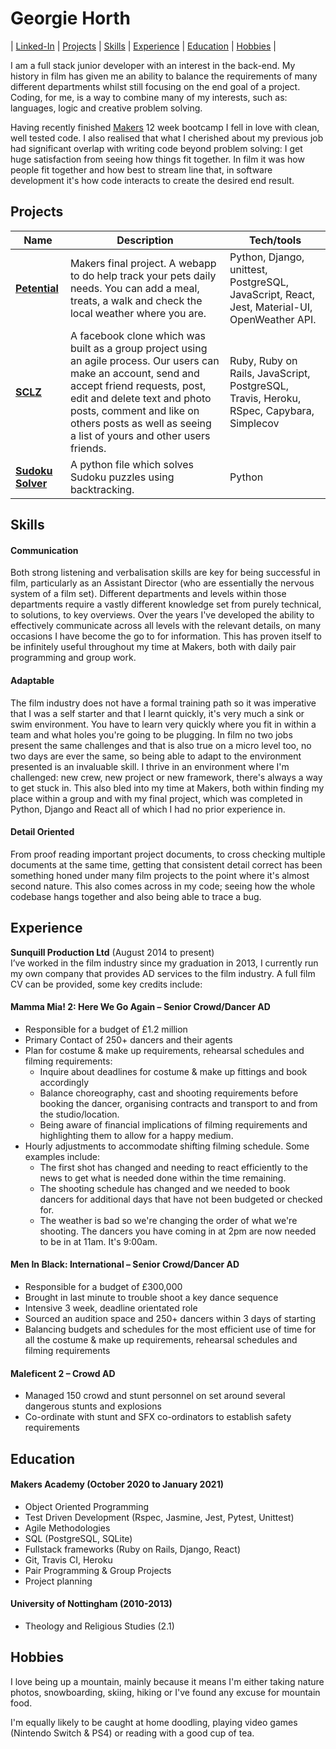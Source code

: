 # Georgie Horth

| [Linked-In](https://www.linkedin.com/in/georgie-horth-481961205/) | [Projects](#Projects) | [Skills](#Skills) | [Experience](#Experience) | [Education](#Education) | [Hobbies](#Hobbies) |

I am a full stack junior developer with an interest in the back-end. My history in film has given me an ability to balance the requirements of many different departments whilst still focusing on the end goal of a project. Coding, for me, is a way to combine many of my interests, such as: languages, logic and creative problem solving. 

Having recently finished [Makers]( https://makers.tech/) 12 week bootcamp I fell in love with clean, well tested code. I also realised that what I cherished about my previous job had significant overlap with writing code beyond problem solving: I get huge satisfaction from seeing how things fit together. In film it was how people fit together and how best to stream line that, in software development it's how code interacts to create the desired end result.

## Projects

| Name                         | Description       | Tech/tools        |
| ---------------------------- | ----------------- | ----------------- |
| [**Petential**](https://github.com/stringiest/petential_extension)             | Makers final project. A webapp to do help track your pets daily needs. You can add a meal, treats, a walk and check the local weather where you are.| Python, Django, unittest, PostgreSQL, JavaScript, React, Jest, Material-UI, OpenWeather API. |
| [**SCLZ**](https://github.com/horthbynorthwest/acebook-SCLZ) | A facebook clone which was built as a group project using an agile process. Our users can make an account, send and accept friend requests, post, edit and delete text and photo posts, comment and like on others posts as well as seeing a list of yours and other users friends. | Ruby, Ruby on Rails, JavaScript, PostgreSQL, Travis, Heroku, RSpec, Capybara, Simplecov               |
| [**Sudoku Solver**](https://github.com/horthbynorthwest/sudoku_solver) | A python file which solves Sudoku puzzles using backtracking. | Python |

## Skills

#### Communication
Both strong listening and verbalisation skills are key for being successful in film, particularly as an Assistant Director (who are essentially the nervous system of a film set). Different departments and levels within those departments require a vastly different knowledge set from purely technical, to solutions, to key overviews. Over the years I've developed the ability to effectively communicate across all levels with the relevant details, on many occasions I have become the go to for information. This has proven itself to be infinitely useful throughout my time at Makers, both with daily pair programming and group work. 

#### Adaptable
The film industry does not have a formal training path so it was imperative that I was a self starter and that I learnt quickly, it's very much a sink or swim environment. You have to learn very quickly where you fit in within a team and what holes you're going to be plugging. In film no two jobs present the same challenges and that is also true on a micro level too, no two days are ever the same, so being able to adapt to the environment presented is an invaluable skill. I thrive in an environment where I'm challenged: new crew, new project or new framework, there's always a way to get stuck in. This also bled into my time at Makers, both within finding my place within a group and with my final project, which was completed in Python, Django and React all of which I had no prior experience in. 

#### Detail Oriented
From proof reading important project documents, to cross checking multiple documents at the same time, getting that consistent detail correct has been something honed under many film projects to the point where it's almost second nature. This also comes across in my code; seeing how the whole codebase hangs together and also being able to trace a bug.


## Experience

**Sunquill Production Ltd** (August 2014 to present)  
I’ve worked in the film industry since my graduation in 2013, I currently run my own company that provides AD services to the film industry. A full film CV can be provided, some key credits include:

#### Mamma Mia! 2: Here We Go Again – Senior Crowd/Dancer AD
 - Responsible for a budget of £1.2 million
 - Primary Contact of 250+ dancers and their agents
 - Plan for costume & make up requirements, rehearsal schedules and filming requirements:
	 - Inquire about deadlines for costume & make up fittings and book accordingly
	 - Balance choreography, cast and shooting requirements before booking the dancer, organising contracts and transport to and from the studio/location.
	 - Being aware of financial implications of filming requirements and highlighting them to allow for a happy medium.
 - Hourly adjustments to accommodate shifting filming schedule. Some examples include:
	 - The first shot has changed and needing to react efficiently to the news to get what is needed done within the time remaining.
	 - The shooting schedule has changed and we needed to book dancers for additional days that have not been budgeted or checked for.
	 - The weather is bad so we're changing the order of what we're shooting. The dancers you have coming in at 2pm are now needed to be in at 11am. It's 9:00am.
	 

 #### Men In Black: International – Senior Crowd/Dancer AD
 - Responsible for a budget of £300,000
 - Brought in last minute to trouble shoot a key dance sequence
 - Intensive 3 week, deadline orientated role
 - Sourced an audition space and 250+ dancers within 3 days of starting
 - Balancing budgets and schedules for the most efficient use of time for all the costume & make up requirements, rehearsal schedules and filming requirements

 #### Maleficent 2 – Crowd AD
 - Managed 150 crowd and stunt personnel on set around several dangerous stunts and explosions
 - Co-ordinate with stunt and SFX co-ordinators to establish safety requirements


## Education

#### Makers Academy (October 2020 to January 2021)

- Object Oriented Programming 
- Test Driven Development (Rspec, Jasmine, Jest, Pytest, Unittest)
- Agile Methodologies
- SQL (PostgreSQL, SQLite)
- Fullstack frameworks (Ruby on Rails, Django, React)
- Git, Travis CI, Heroku
- Pair Programming & Group Projects
- Project planning

#### University of Nottingham (2010-2013)

- Theology and Religious Studies (2.1)


## Hobbies

I love being up a mountain, mainly because it means I'm either taking nature photos, snowboarding, skiing, hiking or I've found any excuse for mountain food.

I'm equally likely to be caught at home doodling, playing video games (Nintendo Switch & PS4) or reading with a good cup of tea.

